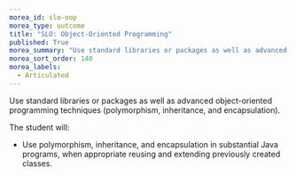 ```yaml
---
morea_id: slo-oop
morea_type: outcome
title: "SLO: Object-Oriented Programming"
published: True
morea_summary: "Use standard libraries or packages as well as advanced object-oriented programming techniques."
morea_sort_order: 140
morea_labels: 
  - Articulated
---
```


Use standard libraries or packages as well as advanced object-oriented programming techniques (polymorphism, inheritance, and encapsulation).

The student will:

* Use polymorphism, inheritance, and encapsulation in substantial Java programs, when appropriate reusing and extending previously created classes.

